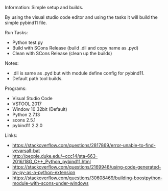 

Information: Simple setup and builds.

By using the visual studio code editor and using the tasks it will build the simple pybind11 file.

Run Tasks:
 * Python test.py
 * Build with SCons Release (build .dll and copy name as .pyd)
 * Clean with SCons Release (clean up the builds)

Notes:
 * .dll is same as .pyd but with module define config for pybind11.
 * Default path tool builds.

Programs:
 * Visual Studio Code 
 * VSTOOL 2017
 * Window 10 32bit (Default)
 * Python 2.7.13
 * scons 2.5.1
 * pybind11 2.2.0

Links:
 * https://stackoverflow.com/questions/2817869/error-unable-to-find-vcvarsall-bat
 * http://people.duke.edu/~ccc14/sta-663-2016/18G_C++_Python_pybind11.html
 * https://stackoverflow.com/questions/2169948/using-code-generated-by-py-as-a-python-extension
 * https://stackoverflow.com/questions/30608469/building-boostpython-module-with-scons-under-windows